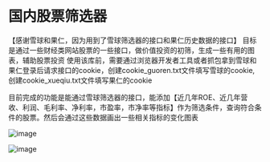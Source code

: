 # 国内股票筛选器
【感谢雪球和果仁，因为用到了雪球筛选器的接口和果仁历史数据的接口】
目标是通过一些财经类网站股票的一些接口，做价值投资的初筛，生成一些有用的图表，辅助股票投资
使用该库前，需要通过浏览器开发者工具或者抓包拿到雪球和果仁登录后请求接口的cookie，创建cookie_guoren.txt文件填写雪球的cookie,创建cookie_xueqiu.txt文件填写果仁的cookie

目前完成的功能是能通过雪球筛选器的接口，能添加【近几年ROE、近几年营收、利润、毛利率、净利率，市盈率，市净率等指标】作为筛选条件，查询符合条件的股票。然后会通过这些数据画出一些相关指标的变化图表

 ![image](https://github.com/pinguo-chexing/stock_discover/blob/master/screenshots/%E5%85%B4%E4%B8%9A%E9%93%B6%E8%A1%8C_SH601166.png)

 ![image](https://github.com/pinguo-chexing/stock_discover/blob/master/screenshots/%E8%B4%B5%E5%B7%9E%E8%8C%85%E5%8F%B0_SH600519.png)

